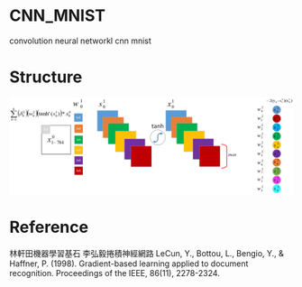 # CNN_MNIST
 convolution neural networkl cnn mnist
# Structure
![alt text](https://github.com/b4824583/CNN_MNIST/blob/main/structure.png)
# Reference
林軒田機器學習基石
李弘毅捲積神經網路
LeCun, Y., Bottou, L., Bengio, Y., & Haffner, P. (1998). Gradient-based learning applied to document recognition. Proceedings of the IEEE, 86(11), 2278-2324.